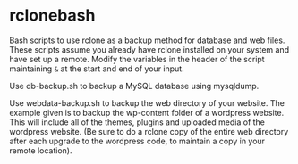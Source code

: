 # rclonebash
Bash scripts to use rclone as a backup method for database and web files. These scripts assume you already have rclone installed on your system and have set up a remote.
Modify the variables in the header of the script maintaining ` & ` at the start and end of your input.

Use db-backup.sh to backup a MySQL database using mysqldump.

Use webdata-backup.sh to backup the web directory of your website. The example given is to backup the wp-content folder of a wordpress website. This will include all of the themes, plugins and uploaded media of the wordpress website.
(Be sure to do a rclone copy of the entire web directory after each upgrade to the wordpress code, to maintain a copy in your remote location).
